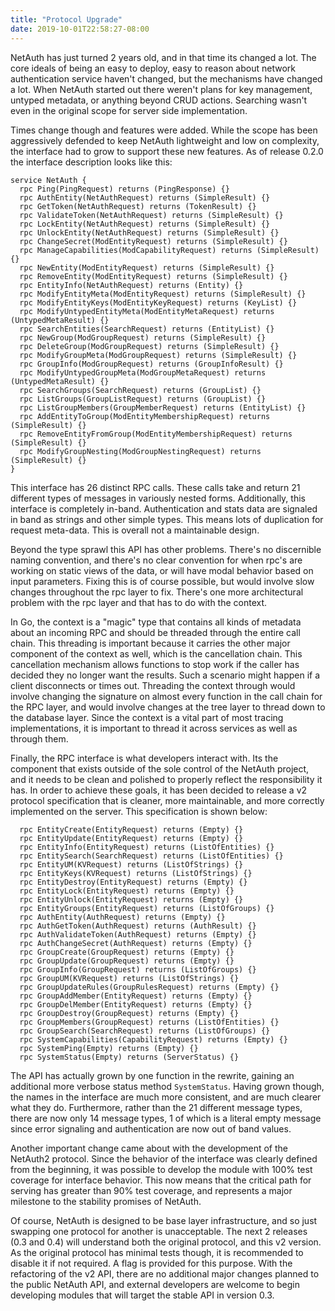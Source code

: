 ```yaml
---
title: "Protocol Upgrade"
date: 2019-10-01T22:58:27-08:00
---
```


NetAuth has just turned 2 years old, and in that time its changed a
lot.  The core ideals of being an easy to deploy, easy to reason about
network authentication service haven't changed, but the mechanisms
have changed a lot.  When NetAuth started out there weren't plans for
key management, untyped metadata, or anything beyond CRUD actions.
Searching wasn't even in the original scope for server side
implementation.

Times change though and features were added.  While the scope has been
aggressively defended to keep NetAuth lightweight and low on
complexity, the interface had to grow to support these new features.
As of release 0.2.0 the interface description looks like this:

```
service NetAuth {
  rpc Ping(PingRequest) returns (PingResponse) {}
  rpc AuthEntity(NetAuthRequest) returns (SimpleResult) {}
  rpc GetToken(NetAuthRequest) returns (TokenResult) {}
  rpc ValidateToken(NetAuthRequest) returns (SimpleResult) {}
  rpc LockEntity(NetAuthRequest) returns (SimpleResult) {}
  rpc UnlockEntity(NetAuthRequest) returns (SimpleResult) {}
  rpc ChangeSecret(ModEntityRequest) returns (SimpleResult) {}
  rpc ManageCapabilities(ModCapabilityRequest) returns (SimpleResult) {}
  rpc NewEntity(ModEntityRequest) returns (SimpleResult) {}
  rpc RemoveEntity(ModEntityRequest) returns (SimpleResult) {}
  rpc EntityInfo(NetAuthRequest) returns (Entity) {}
  rpc ModifyEntityMeta(ModEntityRequest) returns (SimpleResult) {}
  rpc ModifyEntityKeys(ModEntityKeyRequest) returns (KeyList) {}
  rpc ModifyUntypedEntityMeta(ModEntityMetaRequest) returns (UntypedMetaResult) {}
  rpc SearchEntities(SearchRequest) returns (EntityList) {}
  rpc NewGroup(ModGroupRequest) returns (SimpleResult) {}
  rpc DeleteGroup(ModGroupRequest) returns (SimpleResult) {}
  rpc ModifyGroupMeta(ModGroupRequest) returns (SimpleResult) {}
  rpc GroupInfo(ModGroupRequest) returns (GroupInfoResult) {}
  rpc ModifyUntypedGroupMeta(ModGroupMetaRequest) returns (UntypedMetaResult) {}
  rpc SearchGroups(SearchRequest) returns (GroupList) {}
  rpc ListGroups(GroupListRequest) returns (GroupList) {}
  rpc ListGroupMembers(GroupMemberRequest) returns (EntityList) {}
  rpc AddEntityToGroup(ModEntityMembershipRequest) returns (SimpleResult) {}
  rpc RemoveEntityFromGroup(ModEntityMembershipRequest) returns (SimpleResult) {}
  rpc ModifyGroupNesting(ModGroupNestingRequest) returns (SimpleResult) {}
}
```

This interface has 26 distinct RPC calls.  These calls take and return
21 different types of messages in variously nested forms.
Additionally, this interface is completely in-band.  Authentication
and stats data are signaled in band as strings and other simple types.
This means lots of duplication for request meta-data.  This is overall
not a maintainable design.

Beyond the type sprawl this API has other problems.  There's no
discernible naming convention, and there's no clear convention for
when rpc's are working on static views of the data, or will have modal
behavior based on input parameters.  Fixing this is of course
possible, but would involve slow changes throughout the rpc layer to
fix.  There's one more architectural problem with the rpc layer and
that has to do with the context.

In Go, the context is a "magic" type that contains all kinds of
metadata about an incoming RPC and should be threaded through the
entire call chain.  This threading is important because it carries the
other major component of the context as well, which is the
cancellation chain.  This cancellation mechanism allows functions to
stop work if the caller has decided they no longer want the results.
Such a scenario might happen if a client disconnects or times out.
Threading the context through would involve changing the signature on
almost every function in the call chain for the RPC layer, and would
involve changes at the tree layer to thread down to the database
layer.  Since the context is a vital part of most tracing
implementations, it is important to thread it across services as well
as through them.

Finally, the RPC interface is what developers interact with.  Its the
component that exists outside of the sole control of the NetAuth
project, and it needs to be clean and polished to properly reflect the
responsibility it has.  In order to achieve these goals, it has been
decided to release a v2 protocol specification that is cleaner, more
maintainable, and more correctly implemented on the server.  This
specification is shown below:

```
  rpc EntityCreate(EntityRequest) returns (Empty) {}
  rpc EntityUpdate(EntityRequest) returns (Empty) {}
  rpc EntityInfo(EntityRequest) returns (ListOfEntities) {}
  rpc EntitySearch(SearchRequest) returns (ListOfEntities) {}
  rpc EntityUM(KVRequest) returns (ListOfStrings) {}
  rpc EntityKeys(KVRequest) returns (ListOfStrings) {}
  rpc EntityDestroy(EntityRequest) returns (Empty) {}
  rpc EntityLock(EntityRequest) returns (Empty) {}
  rpc EntityUnlock(EntityRequest) returns (Empty) {}
  rpc EntityGroups(EntityRequest) returns (ListOfGroups) {}
  rpc AuthEntity(AuthRequest) returns (Empty) {}
  rpc AuthGetToken(AuthRequest) returns (AuthResult) {}
  rpc AuthValidateToken(AuthRequest) returns (Empty) {}
  rpc AuthChangeSecret(AuthRequest) returns (Empty) {}
  rpc GroupCreate(GroupRequest) returns (Empty) {}
  rpc GroupUpdate(GroupRequest) returns (Empty) {}
  rpc GroupInfo(GroupRequest) returns (ListOfGroups) {}
  rpc GroupUM(KVRequest) returns (ListOfStrings) {}
  rpc GroupUpdateRules(GroupRulesRequest) returns (Empty) {}
  rpc GroupAddMember(EntityRequest) returns (Empty) {}
  rpc GroupDelMember(EntityRequest) returns (Empty) {}
  rpc GroupDestroy(GroupRequest) returns (Empty) {}
  rpc GroupMembers(GroupRequest) returns (ListOfEntities) {}
  rpc GroupSearch(SearchRequest) returns (ListOfGroups) {}
  rpc SystemCapabilities(CapabilityRequest) returns (Empty) {}
  rpc SystemPing(Empty) returns (Empty) {}
  rpc SystemStatus(Empty) returns (ServerStatus) {}
```

The API has actually grown by one function in the rewrite, gaining an
additional more verbose status method `SystemStatus`.  Having grown
though, the names in the interface are much more consistent, and are
much clearer what they do.  Furthermore, rather than the 21 different
message types, there are now only 14 message types, 1 of which is a
literal empty message since error signaling and authentication are now
out of band values.

Another important change came about with the development of the
NetAuth2 protocol.  Since the behavior of the interface was clearly
defined from the beginning, it was possible to develop the module with
100% test coverage for interface behavior.  This now means that the
critical path for serving has greater than 90% test coverage, and
represents a major milestone to the stability promises of NetAuth.

Of course, NetAuth is designed to be base layer infrastructure, and so
just swapping one protocol for another is unacceptable.  The next 2
releases (0.3 and 0.4) will understand both the original protocol, and
this v2 version.  As the original protocol has minimal tests though,
it is recommended to disable it if not required.  A flag is provided
for this purpose.  With the refactoring of the v2 API, there are no
additional major changes planned to the public NetAuth API, and
external developers are welcome to begin developing modules that will
target the stable API in version 0.3.
